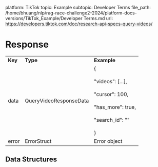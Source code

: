 platform: TikTok
topic: Example
subtopic: Developer Terms
file_path: /home/bhuang/nlp/rag-race-challenge2-2024/platform-docs-versions/TikTok_Example/Developer Terms.md
url: https://developers.tiktok.com/doc/research-api-specs-query-videos/

# Response

|     |     |     |
| --- | --- | --- |
| **Key** | **Type** | **Example** |
| data | QueryVideoResponseData | {<br><br>"videos": \[...\],<br><br>"cursor": 100,<br><br>"has\_more": true,<br><br>"search\_id": ""<br><br>} |
| error | ErrorStruct | Error object |

## Data Structures